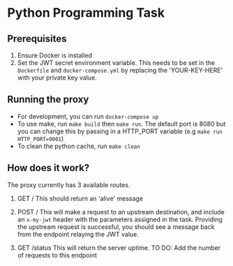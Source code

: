 # Python Programming Task

## Prerequisites
1. Ensure Docker is installed
2. Set the JWT secret environment variable. This needs to be set in the `Dockerfile` and `docker-compose.yml` by replacing the 'YOUR-KEY-HERE' with your private key value.

## Running the proxy
- For development, you can run `docker-compose up`
- To use make, run `make build` then `make run`. The default port is 8080 but you can change this by passing in a HTTP_PORT variable (e.g `make run HTTP_PORT=9001`)
- To clean the python cache, run `make clean`

## How does it work?
The proxy currently has 3 available routes.

1. GET /
This should return an 'alive' message

2. POST /
This will make a request to an upstream destination, and include an `x-my-jwt` header with the parameters assigned in the task. Providing the upstream request is successful, you should see a message back from the endpoint relaying the JWT value.

3. GET /status
This will return the server uptime. TO DO: Add the number of requests to this endpoint

